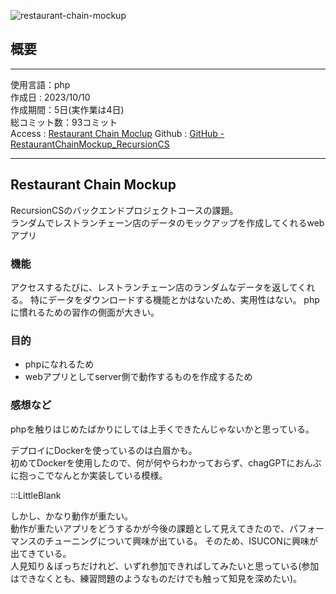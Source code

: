 ![restaurant-chain-mockup](/pages/Products/page/restaurant-chain-mockup/img/restaurant-chain-mockup.jpg)  

## 概要

---  

使用言語：php  
作成日 : 2023/10/10  
作成期間：5日(実作業は4日)  
総コミット数：93コミット  
Access : [Restaurant Chain Moclup](https://restaurant-chain-mockup.onrender.com)
Github : [GitHub - RestaurantChainMockup_RecursionCS](https://github.com/kip2/RestaurantChainMockup_RecursionCS)  

---  

## Restaurant Chain Mockup  

RecursionCSのバックエンドプロジェクトコースの課題。  
ランダムでレストランチェーン店のデータのモックアップを作成してくれるwebアプリ  

### 機能

アクセスするたびに、レストランチェーン店のランダムなデータを返してくれる。
特にデータをダウンロードする機能とかはないため、実用性はない。
phpに慣れるための習作の側面が大きい。  

### 目的

- phpになれるため  
- webアプリとしてserver側で動作するものを作成するため  

### 感想など

phpを触りはじめたばかりにしては上手くできたんじゃないかと思っている。  

デプロイにDockerを使っているのは白眉かも。  
初めてDockerを使用したので、何が何やらわかっておらず、chagGPTにおんぶに抱っこでなんとか実装している模様。  

:::LittleBlank

しかし、かなり動作が重たい。  
動作が重たいアプリをどうするかが今後の課題として見えてきたので、パフォーマンスのチューニングについて興味が出ている。
そのため、ISUCONに興味が出てきている。  
人見知り＆ぼっちだけれど、いずれ参加できればしてみたいと思っている(参加はできなくとも、練習問題のようなものだけでも触って知見を深めたい)。

